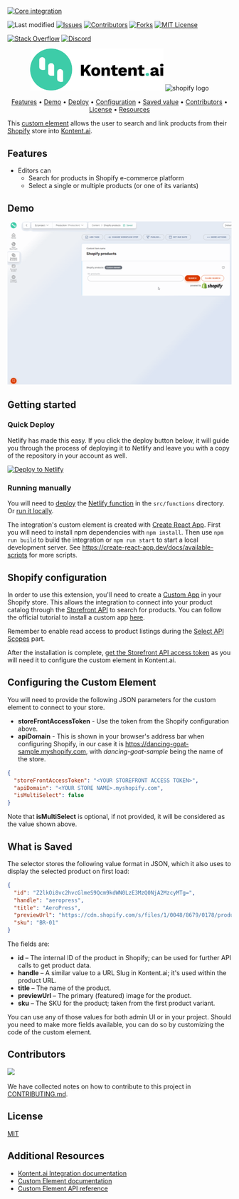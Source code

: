 [![Core integration][core-shield]](https://kontent.ai/integrations/shopify)

![Last modified][last-commit]
[![Issues][issues-shield]][issues-url]
[![Contributors][contributors-shield]][contributors-url]
[![Forks][forks-shield]][forks-url]
[![MIT License][license-shield]][license-url]

[![Stack Overflow][stack-shield]](https://stackoverflow.com/tags/kontent-ai)
[![Discord][discord-shield]](https://discord.gg/SKCxwPtevJ)

<p align="center">
<picture>
  <source media="(prefers-color-scheme: dark)" srcset="docs/kai-logo-hor-neg-rgb.svg">
  <img alt="Kontent.ai logo for dark/light scheme." src="docs/kai-logo-hor-pos-rgb.svg" width="300">
</picture>
<image src="docs/shopify-logo.png" alt="shopify logo" width="200">
</p>

<p align="center">
  <a href="#features">Features</a> •
  <a href="#demo">Demo</a> •
  <a href="#quick-deploy">Deploy</a> •
  <a href="#configuring-the-custom-element">Configuration</a> •
  <a href="#what-is-saved">Saved value</a> •
  <a href="#contributors">Contributors</a> •
  <a href="#license">License</a> •
  <a href="#additional-resources">Resources</a>
</p>

This [custom element](https://kontent.ai/learn/tutorials/develop-apps/integrate/content-editing-extensions) allows the user to search and link products from their [Shopify](https://shopify.com/) store into [Kontent.ai](https://kontent.ai).

## Features

- Editors can
  - Search for products in Shopify e-commerce platform
  - Select a single or multiple products (or one of its variants)
  

## Demo

![Demo Animation][product-demo]

## Getting started

### Quick Deploy

Netlify has made this easy. If you click the deploy button below, it will guide you through the process of deploying it to Netlify and leave you with a copy of the repository in your account as well.

[![Deploy to Netlify](https://www.netlify.com/img/deploy/button.svg)](https://app.netlify.com/start/deploy?repository=https://github.com/kontent-ai/custom-element-shopify)

### Running manually

You will need to [deploy](https://docs.netlify.com/functions/deploy/?fn-language=ts) the [Netlify function](https://docs.netlify.com/functions/overview/) in the `src/functions` directory.
Or [run it locally](https://docs.netlify.com/functions/build/#test-locally).

The integration's custom element is created with [Create React App](https://create-react-app.dev/). First you will need to install npm dependencies with `npm install`. Then use `npm run build` to build the integration or `npm run start` to start a local development server. See https://create-react-app.dev/docs/available-scripts for more scripts.

## Shopify configuration
In order to use this extension, you'll need to create a [Custom App](https://help.shopify.com/en/manual/apps/custom-apps) in your Shopify store.
This allows the integration to connect into your product catalog through the [Storefront API](https://shopify.dev/docs/storefront-api) to search for products.
You can follow the official tutorial to install a custom app [here](https://help.shopify.com/en/manual/apps/custom-apps).

Remember to enable read access to product listings during the [Select API Scopes](https://help.shopify.com/en/manual/apps/custom-apps#select-api-scopes) part.

After the installation is complete, [get the Storefront API access token](https://help.shopify.com/en/manual/apps/custom-apps#get-the-api-credentials-for-a-custom-app) as you will need it to configure the custom element in Kontent.ai.

## Configuring the Custom Element
You will need to provide the following JSON parameters for the custom element to connect to your store.

- **storeFrontAccessToken** - Use the token from the Shopify configuration above.
- **apiDomain** - This is shown in your browser's address bar when configuring Shopify, in our case it is https://dancing-goat-sample.myshopify.com, with _dancing-goat-sample_ being the name of the store.

```json
{
  "storeFrontAccessToken": "<YOUR STOREFRONT ACCESS TOKEN>",
  "apiDomain": "<YOUR STORE NAME>.myshopify.com",
  "isMultiSelect": false
}
```
Note that **isMultiSelect** is optional, if not provided, it will be considered as the value shown above.

## What is Saved
The selector stores the following value format in JSON, which it also uses to display the selected product on first load:

```json
{
  "id": "Z2lkOi8vc2hvcGlmeS9Qcm9kdWN0LzE3MzQ0NjA2MzcyMTg=",
  "handle": "aeropress",
  "title": "AeroPress",
  "previewUrl": "https://cdn.shopify.com/s/files/1/0048/8679/0178/products/aeropress.jpg?v=1551277741",
  "sku": "BR-01"
}
```
The fields are:

- **id** – The internal ID of the product in Shopify; can be used for further API calls to get product data.
- **handle** – A similar value to a URL Slug in Kontent.ai; it's used within the product URL.
- **title** – The name of the product.
- **previewUrl** – The primary (featured) image for the product.
- **sku** – The SKU for the product; taken from the first product variant.

You can use any of those values for both admin UI or in your project. Should you need to make more fields available, you can do so by customizing the code of the custom element.

## Contributors

<a href="https://github.com/kontent-ai/custom-element-shopify/graphs/contributors">
  <img src="https://contrib.rocks/image?repo=kontent-ai/custom-element-shopify" />
</a>

We have collected notes on how to contribute to this project in [CONTRIBUTING.md](CONTRIBUTING.md).

## License

[MIT](https://tldrlegal.com/license/mit-license)

## Additional Resources

- [Kontent.ai Integration documentation](https://kontent.ai/learn/tutorials/develop-apps/integrate/integrations-overview)
- [Custom Element documentation](https://kontent.ai/learn/tutorials/develop-apps/integrate/content-editing-extensions)
- [Custom Element API reference](https://kontent.ai/learn/reference/custom-elements-js-api)


[last-commit]: https://img.shields.io/github/last-commit/kontent-ai/custom-element-shopify?style=for-the-badge
[contributors-shield]: https://img.shields.io/github/contributors/kontent-ai/custom-element-shopify.svg?style=for-the-badge
[contributors-url]: https://github.com/kontent-ai/custom-element-shopify/graphs/contributors
[forks-shield]: https://img.shields.io/github/forks/kontent-ai/custom-element-shopify.svg?style=for-the-badge
[forks-url]: https://github.com/kontent-ai/custom-element-shopify/network/members
[stars-shield]: https://img.shields.io/github/stars/kontent-ai/custom-element-shopify.svg?style=for-the-badge
[stars-url]: https://github.com/kontent-ai/custom-element-shopify/stargazers
[issues-shield]: https://img.shields.io/github/issues/kontent-ai/custom-element-shopify.svg?style=for-the-badge
[issues-url]: https://github.com/kontent-ai/custom-element-shopify/issues
[license-shield]: https://img.shields.io/github/license/kontent-ai/custom-element-shopify.svg?style=for-the-badge
[license-url]: https://github.com/kontent-ai/custom-element-shopify/blob/main/LICENSE
[core-shield]: https://img.shields.io/static/v1?label=&message=core%20integration&style=for-the-badge&color=FF5733
[stack-shield]: https://img.shields.io/badge/Stack%20Overflow-ASK%20NOW-FE7A16.svg?logo=stackoverflow&logoColor=white&style=for-the-badge
[discussion-shield]: https://img.shields.io/badge/GitHub-Discussions-FE7A16.svg?logo=github&style=for-the-badge
[discord-shield]: https://img.shields.io/discord/821885171984891914?label=Discord&logo=Discord&logoColor=white&style=for-the-badge
[product-demo]: docs/demo.gif?raw=true
